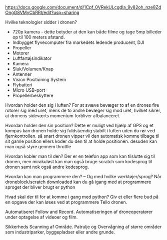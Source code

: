 https://docs.google.com/document/d/1Cpf_0VRekULcgdIa_9v82oh_nze8ZdOngG8VMyCbRRI/edit?usp=sharing

Hvilke teknologier sidder i dronen?
* 720p kamera - dette betyder at den kan både filme og tage 5mp billeder op til 100 meters afstand.
* Indbygget flyvecomputer fra markedets ledende producent, DJI
* Propeller
* Motorer
* Luftfartøjsindikator
* Kamera
* Sluk/Volumen/Knap
* Antenner
* Vision Positioning System
* Flybatteri
* Micro USB-port
* Propellerbeskyttere


Hvordan holder den sig i luften?
For at svæve bevæger to af en drones fire rotorer sig med uret, mens de to andre bevæger sig mod uret, hvilket sikrer, at dronens sideværts momentum forbliver afbalanceret.

Hvordan holder den sin position?
Dette er muligt ved hjælp af GPS og et kompas kan dronen holde sig fuldstændig stabilt i luften uden du rør ved fjernkontrollen. 
så snart dronen vipper vil den automatisk komme tilbage til sit gamle position ellers koder du den til at holde positionen.
desuden kan man også styre gennem throttle

Hvordan kobler man til den?
Der er en telefon app som kan tilslutte sig til dronen, men mirakuløst kan man også bruge scratch som kodesprog til dronen samt nok også andre kodesprog.

Hvordan kan man programmere den? – Og med hvilke værktøjer/sprog?
Når droneblock/scratch downloaded kan du gå igang med at programmere
sproget der bliver brugt er python

Hvad skal der til for at komme i gang med python?
Giv et eller flere bud på en opgave der kan løses ved at programmere Tello dronen.

Automatiseret Follow and Record. Automatiseringen af droneoperatører under optagelse af videoer og film.

Sikkerheds Scanning af Område. Patrulje og Overvågning af større områder som industriparker, byggepladser eller andre grunde.



